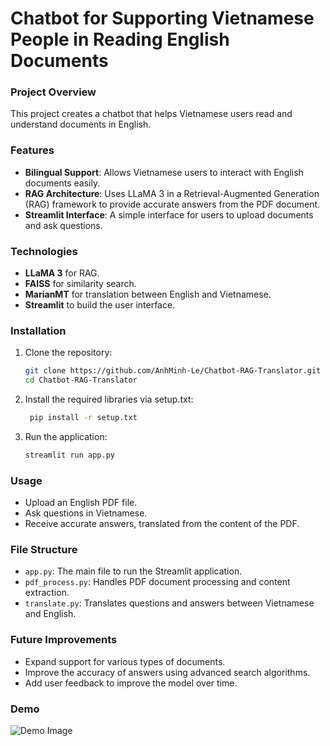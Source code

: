 # **Chatbot for Supporting Vietnamese People in Reading English Documents**

### **Project Overview**
This project creates a chatbot that helps Vietnamese users read and understand documents in English. 

### **Features**
- **Bilingual Support**: Allows Vietnamese users to interact with English documents easily.
- **RAG Architecture**: Uses LLaMA 3 in a Retrieval-Augmented Generation (RAG) framework to provide accurate answers from the PDF document.
- **Streamlit Interface**: A simple interface for users to upload documents and ask questions.

### **Technologies**
- **LLaMA 3** for RAG.
- **FAISS** for similarity search.
- **MarianMT** for translation between English and Vietnamese.
- **Streamlit** to build the user interface.

### **Installation**
1. Clone the repository:
   ```bash
   git clone https://github.com/AnhMinh-Le/Chatbot-RAG-Translator.git
   cd Chatbot-RAG-Translator

2. Install the required libraries via setup.txt:
   ```bash
    pip install -r setup.txt

3. Run the application:
   ```bash
   streamlit run app.py

### **Usage**
- Upload an English PDF file.
- Ask questions in Vietnamese.
- Receive accurate answers, translated from the content of the PDF.

### **File Structure**
- `app.py`: The main file to run the Streamlit application.
- `pdf_process.py`: Handles PDF document processing and content extraction.
- `translate.py`: Translates questions and answers between Vietnamese and English.

### **Future Improvements**
- Expand support for various types of documents.
- Improve the accuracy of answers using advanced search algorithms.
- Add user feedback to improve the model over time.

### **Demo**
![Demo Image](Assets/demo.png)

